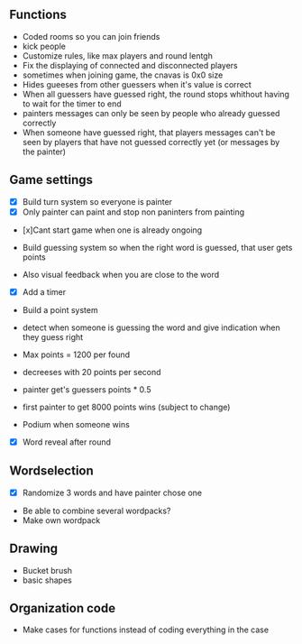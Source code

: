 ## Functions

- Coded rooms so you can join friends
- kick people
- Customize rules, like max players and round lentgh
- Fix the displaying of connected and disconnected players
- sometimes when joining game, the cnavas is 0x0 size
- Hides gueeses from other guessers when it's value is correct
- When all guessers have guessed right, the round stops whithout having to wait for the timer to end
- painters messages can only be seen by people who already guessed correctly
- When someone have guessed right, that players messages can't be seen by players that have not guessed correctly yet (or messages by the painter)

## Game settings

- [x] Build turn system so everyone is painter
- [x] Only painter can paint and stop non paninters from painting
- [x]Cant start game when one is already ongoing

- Build guessing system so when the right word is guessed, that user gets points
- Also visual feedback when you are close to the word

- [x] Add a timer
- Build a point system
- detect when someone is guessing the word and give indication when they guess right

- Max points = 1200 per found
- decreeses with 20 points per second
- painter get's guessers points * 0.5
- first painter to get 8000 points wins (subject to change)
- Podium when someone wins

- [x] Word reveal after round

## Wordselection

- [x] Randomize 3 words and have painter chose one
- Be able to combine several wordpacks?
- Make own wordpack

## Drawing

- Bucket brush
- basic shapes

## Organization code

- Make cases for functions instead of coding everything in the case
